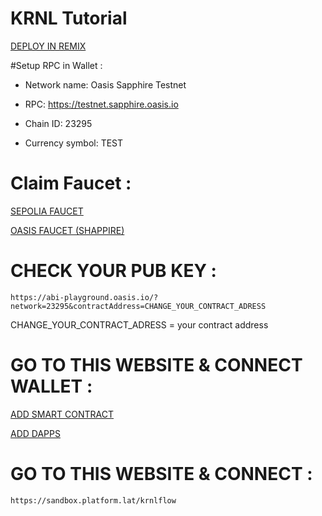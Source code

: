 # KRNL Tutorial #

[ DEPLOY IN REMIX](https://remix.ethereum.org/)

#Setup RPC in Wallet :
- Network name: Oasis Sapphire Testnet

- RPC: https://testnet.sapphire.oasis.io

- Chain ID: 23295

- Currency symbol: TEST

# Claim Faucet :

[SEPOLIA FAUCET](https://cloud.google.com/application/web3/faucet)

[OASIS FAUCET (SHAPPIRE)](https://faucet.testnet.oasis.dev/)

# CHECK YOUR PUB KEY :

```
https://abi-playground.oasis.io/?network=23295&contractAddress=CHANGE_YOUR_CONTRACT_ADRESS
```
CHANGE_YOUR_CONTRACT_ADRESS = your contract address

# GO TO THIS WEBSITE & CONNECT WALLET :

[ADD SMART CONTRACT](https://app.platform.lat/contract?page=1)

[ADD DAPPS](https://app.platform.lat/dapp?page=1)

# GO TO THIS WEBSITE & CONNECT :
```
https://sandbox.platform.lat/krnlflow
```

